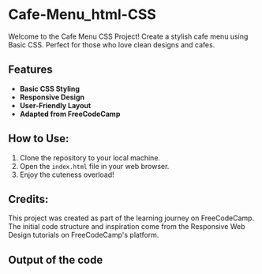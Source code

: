 # Cafe-Menu_html-CSS
 Welcome to the Cafe Menu CSS Project! Create a stylish cafe menu using Basic CSS. Perfect for those who love clean designs and cafes.

## Features
- **Basic CSS Styling**
- **Responsive Design**
- **User-Friendly Layout**
- **Adapted from FreeCodeCamp**

## How to Use:
1. Clone the repository to your local machine.
2. Open the `index.html` file in your web browser.
3. Enjoy the cuteness overload!

## Credits:
This project was created as part of the learning journey on FreeCodeCamp. The initial code structure and inspiration come from the Responsive Web Design tutorials on FreeCodeCamp's platform.

## Output of the code

